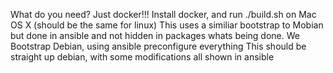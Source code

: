 What do you need?
Just docker!!! Install docker, and run
./build.sh on Mac OS X (should be the same for linux)
This uses a similiar bootstrap to Mobian but done in ansible and not hidden in packages whats being done.
We Bootstrap Debian, using ansible preconfigure everything 
This should be straight up debian, with some modifications all shown in ansible

